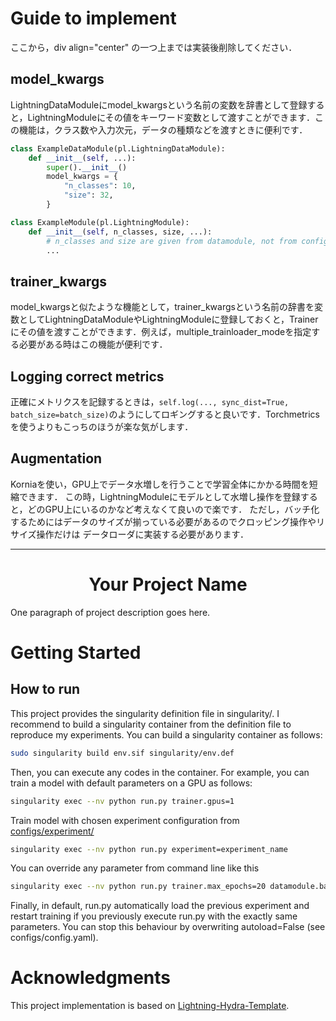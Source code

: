 # Guide to implement

ここから，div align="center" の一つ上までは実装後削除してください．

## model_kwargs

LightningDataModuleにmodel_kwargsという名前の変数を辞書として登録すると，LightningModuleにその値をキーワード変数として渡すことができます．この機能は，クラス数や入力次元，データの種類などを渡すときに便利です．

```python
class ExampleDataModule(pl.LightningDataModule):
    def __init__(self, ...):
        super().__init__()
        model_kwargs = {
            "n_classes": 10,
            "size": 32,
        }

class ExampleModule(pl.LightningModule):
    def __init__(self, n_classes, size, ...):
        # n_classes and size are given from datamodule, not from config!
        ...
```

## trainer_kwargs

model_kwargsと似たような機能として，trainer_kwargsという名前の辞書を変数としてLightningDataModuleやLightningModuleに登録しておくと，Trainerにその値を渡すことができます．例えば，multiple_trainloader_modeを指定する必要がある時はこの機能が便利です．

## Logging correct metrics

正確にメトリクスを記録するときは，`self.log(..., sync_dist=True, batch_size=batch_size)`のようにしてロギングすると良いです．Torchmetricsを使うよりもこっちのほうが楽な気がします．

## Augmentation

Korniaを使い，GPU上でデータ水増しを行うことで学習全体にかかる時間を短縮できます．
この時，LightningModuleにモデルとして水増し操作を登録すると，どのGPU上にいるのかなど考えなくて良いので楽です．
ただし，バッチ化するためにはデータのサイズが揃っている必要があるのでクロッピング操作やリサイズ操作だけは
データローダに実装する必要があります．

---

<div align="center">

# Your Project Name

</div>

One paragraph of project description goes here.

# Getting Started

## How to run

This project provides the singularity definition file in singularity/. I recommend to build a singularity container from the definition file to reproduce my experiments. You can build a singularity container as follows:

```bash
sudo singularity build env.sif singularity/env.def
```

Then, you can execute any codes in the container. For example, you can train a model with default parameters on a GPU as follows:

```bash
singularity exec --nv python run.py trainer.gpus=1
```

Train model with chosen experiment configuration from [configs/experiment/](configs/experiment/)

```bash
singularity exec --nv python run.py experiment=experiment_name
```

You can override any parameter from command line like this

```bash
singularity exec --nv python run.py trainer.max_epochs=20 datamodule.batch_size=64
```

Finally, in default, run.py automatically load the previous experiment and restart training if you previously execute run.py with the exactly same parameters. You can stop this behaviour by overwriting autoload=False (see configs/config.yaml).

# Acknowledgments

This project implementation is based on [Lightning-Hydra-Template](https://github.com/ashleve/lightning-hydra-template).

<br>
